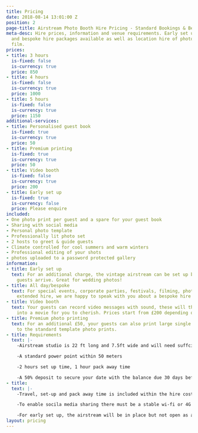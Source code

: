 ```yaml
---
title: Pricing
date: 2018-08-14 13:01:00 Z
position: 2
page-title: Airstream Photo Booth Hire Pricing - Standard Bookings & Bespoke Packages
meta-desc: Hire prices, information and venue requirements. Early set up, all day
  and bespoke hire packages available as well as location hire of photography and
  film.
prices:
- title: 3 hours
  is-fixed: false
  is-currency: true
  price: 850
- title: 4 hours
  is-fixed: false
  is-currency: true
  price: 1000
- title: 5 hours
  is-fixed: false
  is-currency: true
  price: 1150
additional-services:
- title: Personalised guest book
  is-fixed: true
  is-currency: true
  price: 50
- title: Premium printing
  is-fixed: true
  is-currency: true
  price: 50
- title: Video booth
  is-fixed: false
  is-currency: true
  price: 200
- title: Early set up
  is-fixed: true
  is-currency: false
  price: Please enquire
included:
- One photo print per guest and a spare for your guest book
- Sharing with social media
- Personal photo template
- Professionally lit photo set
- 2 hosts to greet & guide guests
- Climate controlled for cool summers and warm winters
- Professional editing of your shots
- photos uploaded to a password protected gallery
information:
- title: Early set up
  text: For an additional charge, the vintage airstream can be set up before your
    guests arrive. Great for wedding photos!
- title: All day/bespoke
  text: For special events, corporate parties, festivals, filming, photo shoots and
    extended hire, we are happy to speak with you about a bespoke hire package.
- title: Video booth
  text: Your guests can record video messages with sound, these will then be edited
    into a movie for you to cherish. Prices start from £200 depending on event duration.
- title: Premium photo printing
  text: For an additional £50, your guests can also print large single photos in addition
    to the standard template photo prints.
- title: Requirements
  text: |-
    -Airstream studio is 22 ft long and 7.5ft wide and will need suffcient access and a relatively at area to set up.

    -A standard power point within 50 meters

    -2 hours set up time, 1 hour pack away time

    -A 50% deposit to secure your date with the balance due 30 days before your event
- title: 
  text: |-
    -Travel, set-up and pack away time is included within the hire cost

    -To enable socila media sharing there must be a stable wi-fi or 4G connection. If this is not available uploads will be queued until a signal is available

    -For early set up, the airstream will be in place but not open as a photo booth until the agreed hire time
layout: pricing
---
```


